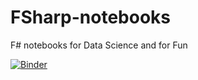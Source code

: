 # FSharp-notebooks
F# notebooks for Data Science and for Fun

[![Binder](https://mybinder.org/badge_logo.svg)](https://mybinder.org/v2/gh/leandrown/FSharp-notebooks.git/main?labpath=fsharp_notebooks.ipynb)
